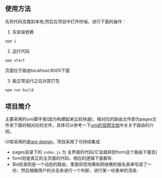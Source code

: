 ## 使用方法

先将代码克隆到本地,然后在项目中打开终端，进行下面的操作：

1. 先安装依赖
```js
npm i 
```
2. 运行代码
```js
npm start
```
页面位于路由localhost:8000下面

3. 能正常运行之后对其打包
```js
npm run build
```

## 项目简介
主要采用的umi脚手架(因为构建起来比较快速)，相对应的路由文件即为pages文件夹下面的相对应的文件，具体可以参考一下[umi的官网文档](https://umijs.org/zh/)中关关于路由的介绍。

UI库采用的是[ant-design](https://ant.design/index-cn)，项目采用了可持续集成.

- pages目录下的 `index.js` 为 主界面的代码(它会跳转到form这个路由下面去)
- form则是真正的主页面的代码，相应的逻辑下面都有.
- $id目录则是一个动态的路由，里面将现场赛和网络赛的报名表单写成了一份，然后根据用户的点击来进行一个判断，进行某一份表单的渲染.
